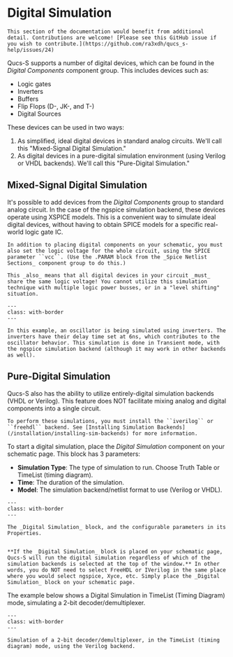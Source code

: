 # Digital Simulation

```{warning}
This section of the documentation would benefit from additional detail. Contributions are welcome! [Please see this GitHub issue if you wish to contribute.](https://github.com/ra3xdh/qucs_s-help/issues/24)
```

Qucs-S supports a number of digital devices, which can be found in the _Digital Components_ component group. This includes devices such as:
* Logic gates
* Inverters
* Buffers
* Flip Flops (D-, JK-, and T-)
* Digital Sources

These devices can be used in two ways:
1. As simplified, ideal digital devices in standard analog circuits. We'll call this "Mixed-Signal Digital Simulation."
2. As digital devices in a pure-digital simulation environment (using Verilog or VHDL backends). We'll call this "Pure-Digital Simulation."

## Mixed-Signal Digital Simulation

It's possible to add devices from the _Digital Components_ group to standard analog circuit. In the case of the ngspice simulation backend, these devices operate using XSPICE models. This is a convenient way to simulate ideal digital devices, without having to obtain SPICE models for a specific real-world logic gate IC.

```{warning}
In addition to placing digital components on your schematic, you must also set the logic voltage for the whole circuit, using the SPICE parameter ``vcc``. (Use the .PARAM block from the _Spice Netlist Sections_ component group to do this.)

This _also_ means that all digital devices in your circuit _must_ share the same logic voltage! You cannot utilize this simulation technique with multiple logic power busses, or in a "level shifting" situation.
```

```{figure} /overview/images/mixed-signal-digital-example.png
---
class: with-border
---

In this example, an oscillator is being simulated using inverters. The inverters have their delay time set at 6ns, which contributes to the oscillator behavior. This simulation is done in Transient mode, with the ngspice simulation backend (although it may work in other backends as well).
```

## Pure-Digital Simulation

Qucs-S also has the ability to utilize entirely-digital simulation backends (VHDL or Verilog). This feature does NOT facilitate mixing analog and digital components into a single circuit.

```{warning}
To perform these simulations, you must install the ``iverilog`` or ``freehdl`` backend. See [Installing Simulation Backends](/installation/installing-sim-backends) for more information.
```

To start a digital simulation, place the _Digital Simulation_ component on your schematic page. This block has 3 parameters:
* **Simulation Type**: The type of simulation to run. Choose Truth Table or TimeList (timing diagram).
* **Time**: The duration of the simulation.
* **Model**: The simulation backend/netlist format to use (Verilog or VHDL).

```{figure} /overview/images/digital-sim-params.png
---
class: with-border
---

The _Digital Simulation_ block, and the configurable parameters in its Properties.
```

```{note}

**If the _Digital Simulation_ block is placed on your schematic page, Qucs-S will run the digital simulation regardless of which of the simulation backends is selected at the top of the window.** In other words, you do NOT need to select FreeHDL or IVerilog in the same place where you would select ngspice, Xyce, etc. Simply place the _Digital Simulation_ block on your schematic page.
```

The example below shows a Digital Simulation in TimeList (Timing Diagram) mode, simulating a 2-bit decoder/demultiplexer.

```{figure} /overview/images/digital-sim-verilog-example.png
---
class: with-border
---

Simulation of a 2-bit decoder/demultiplexer, in the TimeList (timing diagram) mode, using the Verilog backend.
```